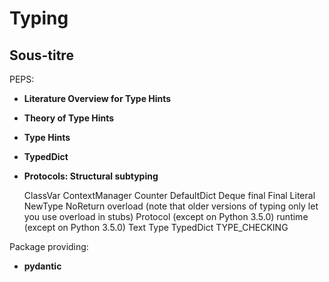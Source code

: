 # Typing

## Sous-titre

PEPS:

- **Literature Overview for Type Hints** <badge-pep nr='482'></badge-pep>
- **Theory of Type Hints** <badge-pep nr='483'></badge-pep> 
- **Type Hints** <badge-pep nr='484'></badge-pep> <badge-stars repo='python/typing'></badge-stars>
- **TypedDict** <badge-pep nr='589'></badge-pep>
- **Protocols: Structural subtyping** <badge-pep nr='544'></badge-pep> 


    ClassVar
    ContextManager
    Counter
    DefaultDict
    Deque
    final
    Final
    Literal
    NewType
    NoReturn
    overload (note that older versions of typing only let you use overload in stubs)
    Protocol (except on Python 3.5.0)
    runtime (except on Python 3.5.0)
    Text
    Type
    TypedDict
    TYPE_CHECKING



Package providing:

- <b>pydantic</b> <badge-stars repo='samuelcolvin/pydantic'></badge-stars> <badge-doc
href="https://pydantic-docs.helpmanual.io/"></badge-doc>
